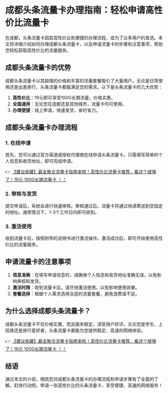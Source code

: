 # 成都头条流量卡办理指南：轻松申请高性价比流量卡

在成都，头条流量卡因其高性价比和便捷的办理流程，成为了众多用户的首选。本文将详细介绍如何办理成都头条流量卡，以及申请流量卡的步骤和注意事项，帮助您轻松获取高性价比的流量服务。

## 成都头条流量卡的优势

成都头条流量卡以其超值的价格和丰富的流量套餐吸引了大量用户。无论是日常使用还是出差旅行，头条流量卡都能满足您的需求。以下是头条流量卡的几大优势：

1. **高性价比**：19元即可享受100G长期流量，价格实惠。
2. **全国通用**：无论您在成都还是其他城市，流量卡均可使用。
3. **办理便捷**：线上申请，快速发货，省时省力。

## 成都头条流量卡办理流程

### 1. 在线申请

首先，您可以通过官方渠道或授权代理商在线申请头条流量卡。只需填写简单的个人信息和收货地址，即可完成申请。

👉 [【建议收藏】最全聚合流量卡指南来啦！高性价比流量卡推荐，看这个就够了！19元 100G长期流量卡 ！！](https://bit.ly/Liuliangka)

### 2. 审核与发货

提交申请后，系统会进行快速审核。审核通过后，流量卡将通过快递寄送到您指定的地址。通常情况下，1-3个工作日内即可收到。

### 3. 激活使用

收到流量卡后，按照附带的说明书进行激活操作。激活成功后，即可开始使用高性价比的流量服务。

## 申请流量卡的注意事项

1. **信息准确**：在填写申请信息时，请确保个人信息和收货地址准确无误，以免影响审核和发货。
2. **激活时限**：收到流量卡后，请尽快激活使用，以免影响使用效果。
3. **套餐选择**：根据个人需求选择合适的流量套餐，避免浪费或不足。

## 为什么选择成都头条流量卡？

成都头条流量卡不仅价格实惠，而且服务稳定，深受用户好评。无论您是学生、上班族还是旅行爱好者，头条流量卡都能为您提供稳定、高速的网络体验。

👉 [【建议收藏】最全聚合流量卡指南来啦！高性价比流量卡推荐，看这个就够了！19元 100G长期流量卡 ！！](https://bit.ly/Liuliangka)

## 结语

通过本文的介绍，相信您对成都头条流量卡的办理流程和申请步骤有了全面的了解。赶快行动吧，申请一张高性价比的头条流量卡，享受便捷、高速的网络服务！